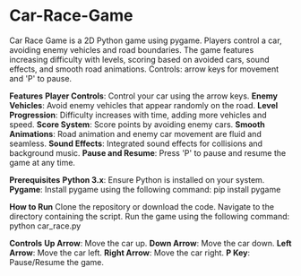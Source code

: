 # Car-Race-Game
Car Race Game is a 2D Python game using pygame. Players control a car, avoiding enemy vehicles and road boundaries. 
The game features increasing difficulty with levels, scoring based on avoided cars, sound effects, and smooth road animations. Controls: arrow keys for movement and 'P' to pause.

**Features**
**Player Controls**: Control your car using the arrow keys.
**Enemy Vehicles**: Avoid enemy vehicles that appear randomly on the road.
**Level Progression**: Difficulty increases with time, adding more vehicles and speed.
**Score System**: Score points by avoiding enemy cars.
**Smooth Animations**: Road animation and enemy car movement are fluid and seamless.
**Sound Effects**: Integrated sound effects for collisions and background music.
**Pause and Resume**: Press 'P' to pause and resume the game at any time.

**Prerequisites**
**Python 3.x**: Ensure Python is installed on your system.
**Pygame**: Install pygame using the following command:
pip install pygame

**How to Run**
Clone the repository or download the code.
Navigate to the directory containing the script.
Run the game using the following command:
python car_race.py


**Controls**
**Up Arrow**: Move the car up.
**Down Arrow**: Move the car down.
**Left Arrow**: Move the car left.
**Right Arrow**: Move the car right.
**P Key**: Pause/Resume the game.

